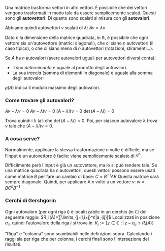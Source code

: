 Una matrice trasforma vettori in altri vettori. È possibile che dei vettori vengono trasformati in modo tale da essere semplicemente scalati. Questi sono gli **autovettori**.
Di quanto sono scalati si misura con gli **autovalori**.

Abbiamo quindi autovettori $v$ scalati di $λ$:
$Av=λv$

Dato $n$ la dimensione della matrice quadrata, in $ℝ$, è possibile che ogni vettore sia un'autovettore (matrici diagonali), che ci siano $n$ autovettori (il caso tipico), o che ci siano meno di $n$ autovettori (rotazioni, stiramenti...).

Se $A$ ha $n$ autovalori (avere autovalori uguali per autovettori diversi conta):
- Il suo *determinante* è uguale al prodotto degli autovalori.
- La sua *traccia* (somma di elementi in diagonale) è uguale alla somma degli autovalori

$ρ(A)$ indica il modulo massimo degli autovalori.

### Come trovare gli autovalori?

$Av-λv=0$
$Av-λIv=0$
$(A-λI)v=0$
$\det(A-λI)=0$

Trova quindi i λ tali che $\det(A-λI)=0$.
Poi, per ciascun autovalore λ trova $v$ tale che $(A-λI)v=0$.

### A cosa serve?

Normalmente, applicare la stessa trasformazione $n$ volte è difficile, ma se l'input è un autovettore è facile: viene semplicemente scalato di $λ^n$.

Difficilmente però l'input è già un autovettore, ma lo si può rendere tale.
Se una matrice quadrata ha $n$ autovettori, questi vettori possono essere usati come matrice $B$ per fare un cambio di base:
$C=B^{-1}AB$
Questa matrice sarà sempre diagonale.
Quindi, per applicare A $n$ volte a un vettore $v$:
$w=BC^nB^{-1}$

### Cerchi di Gershgorin

Ogni autovalore (per ogni riga $i$) è localizzabile in un cerchio (in ℂ) del seguente raggio:
$R_i(A)=∑\limits_{j=1,i≠j}^n|a_{ij}|$
Localizzati in posizione $a_{ii}$, quindi l'autovalore della riga $i$ si trova in:
$K_i:=\{z∈ℂ:|z-a_{ii}≤R_i(A)\}$

"Riga" e "colonna" sono scambiabili nelle definizioni sopra. Calcolando i raggi sia per riga che per colonna, i cerchi finali sono l'intersezione dei risultati.